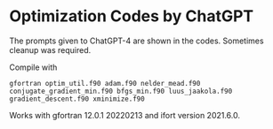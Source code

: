 # Optimization Codes by ChatGPT
The prompts given to ChatGPT-4 are shown in the codes. Sometimes cleanup was required.

Compile with 

`gfortran optim_util.f90 adam.f90 nelder_mead.f90 conjugate_gradient_min.f90 bfgs_min.f90 luus_jaakola.f90 gradient_descent.f90 xminimize.f90` 

Works with gfortran 12.0.1 20220213 and ifort version 2021.6.0.
